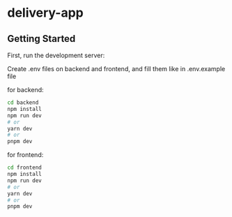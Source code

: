 # delivery-app
## Getting Started

First, run the development server:

Create .env files on backend and frontend, and fill them like in .env.example file

for backend:
```bash
cd backend
npm install
npm run dev
# or
yarn dev
# or
pnpm dev
```

for frontend:
```bash
cd frontend
npm install
npm run dev
# or
yarn dev
# or
pnpm dev
```
